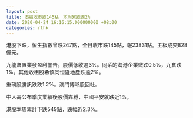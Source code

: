 ```yaml
---
layout: post
title: 港股收市跌145點　本周累跌逾2%
date: 2020-04-24 16:16:15.000000000 +08:00
categories: rthk
---
```


港股下跌，恒生指數曾跌247點，全日收市跌145點，報23831點。主板成交828億元。

九龍倉置業發盈利警告，股價低收逾3%。同系的海港企業微跌0.5%，九倉跌1%。其他收租股希慎同恒隆地產跌逾2%。

重磅股騰訊跌跌1.2%。澳門博彩股回吐。

中人壽公布季度業績後股價靠穩，中國平安就跌近1%。

港股本周累計下跌549點，跌幅近2.3%。
